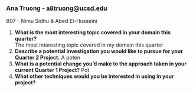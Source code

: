 ### Ana Truong - a8truong@ucsd.edu 

B07 - Nimu Sidhu & Abed El-Husseini

1. **What is the most interesting topic covered in your domain this quarter?**  
   The most interesting topic covered in my domain this quarter 
2. **Describe a potential investigation you would like to pursue for your Quarter 2 Project.**
   A poten
3. **What is a potential change you’d make to the approach taken in your current Quarter 1 Project?**
   Pot
4. **What other techniques would you be interested in using in your project?**
   
